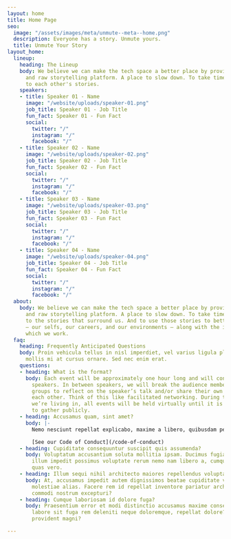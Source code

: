 ```yaml
---
layout: home
title: Home Page
seo:
  image: "/assets/images/meta/unmute--meta--home.png"
  description: Everyone has a story. Unmute yours.
  title: Unmute Your Story
layout_home:
  lineup:
    heading: The Lineup
    body: We believe we can make the tech space a better place by providing and open
      and raw storytelling platform. A place to slow down. To take time to listen
      to each other's stories.
    speakers:
    - title: Speaker 01 - Name
      image: "/website/uploads/speaker-01.png"
      job_title: Speaker 01 - Job Title
      fun_fact: Speaker 01 - Fun Fact
      social:
        twitter: "/"
        instagram: "/"
        facebook: "/"
    - title: Speaker 02 - Name
      image: "/website/uploads/speaker-02.png"
      job_title: Speaker 02 - Job Title
      fun_fact: Speaker 02 - Fun Fact
      social:
        twitter: "/"
        instagram: "/"
        facebook: "/"
    - title: Speaker 03 - Name
      image: "/website/uploads/speaker-03.png"
      job_title: Speaker 03 - Job Title
      fun_fact: Speaker 03 - Fun Fact
      social:
        twitter: "/"
        instagram: "/"
        facebook: "/"
    - title: Speaker 04 - Name
      image: "/website/uploads/speaker-04.png"
      job_title: Speaker 04 - Job Title
      fun_fact: Speaker 04 - Fun Fact
      social:
        twitter: "/"
        instagram: "/"
        facebook: "/"
  about:
    body: We believe we can make the tech space a better place by providing an open
      and raw storytelling platform. A place to slow down. To take time to listen
      to the stories that surround us. And to use those stories to better ourselves
      — our selfs, our careers, and our environments — along with the industry in
      which we work.
  faq:
    heading: Frequently Anticipated Questions
    body: Proin vehicula tellus in nisl imperdiet, vel varius ligula placerat. Aenean
      mollis mi at cursus ornare. Sed nec enim erat.
    questions:
    - heading: What is the format?
      body: Each event will be approximately one hour long and will consist of 2-3
        speakers. In between speakers, we will break the audience members into small
        groups to reflect on the speaker’s talk and/or share their own stories with
        each other. Think of this like facilitated networking. During this COVID season
        we’re living in, all events will be held virtually until it is otherwise safe
        to gather publicly.
    - heading: Accusamus quam, sint amet?
      body: |-
        Nemo nesciunt repellat explicabo, maxime a libero, quibusdam perspiciatis animi tempora doloremque amet alias expedita consequatur ea odit id ipsa repellendus sapiente?

        [See our Code of Conduct](/code-of-conduct)
    - heading: Cupiditate consequuntur suscipit quis assumenda?
      body: Voluptatum accusantium soluta mollitia ipsam. Ducimus fugiat blanditiis
        illum impedit possimus voluptate rerum nemo nam libero a, cumque, earum, quo
        quas vero.
    - heading: Illum sequi nihil architecto maiores repellendus voluptatibus expedita?
      body: At, accusamus impedit autem dignissimos beatae cupiditate veniam recusandae
        molestiae alias. Facere rem id repellat inventore pariatur architecto quis,
        commodi nostrum excepturi?
    - heading: Cumque laboriosam id dolore fuga?
      body: Praesentium error et modi distinctio accusamus maxime consequuntur dolorum
        labore sit fuga rem deleniti neque doloremque, repellat dolore? Tempore harum
        provident magni?

---
```

